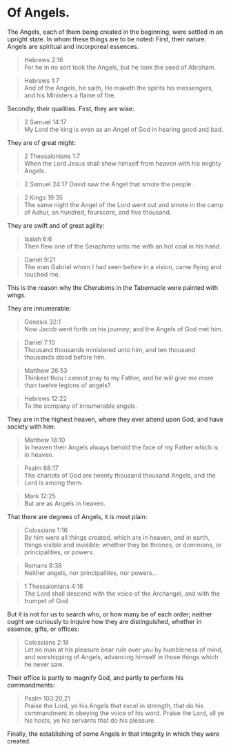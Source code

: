 # Of Angels.

The Angels, each of them being created in the beginning, were settled in an upright state. In whom these things are to be noted: First, their nature. Angels are spiritual and incorporeal essences. 

> Hebrews 2:16  
> For he in no sort took the Angels, but he took the seed of Abraham.

> Hebrews 1:7  
> And of the Angels, he saith, He maketh the spirits his messengers, and his Ministers a flame of fire.

Secondly, their qualities. First, they are wise: 

> 2 Samuel 14:17  
> My Lord the king is even as an Angel of God in hearing good and bad.

They are of great might: 

> 2 Thessalonians 1:7  
> When the Lord Jesus shall shew himself from heaven with his mighty Angels.

> 2 Samuel 24:17 
> David saw the Angel that smote the people.

> 2 Kings 19:35  
> The same night the Angel of the Lord went out and smote in the camp of Ashur, an hundred, fourscore, and five thousand.

They are swift and of great agility: 

> Isaiah 6:6  
> Then flew one of the Seraphims unto me with an hot coal in his hand.

> Daniel 9:21  
> The man Gabriel whom I had seen before in a vision, came flying and touched me.

This is the reason why the Cherubims in the Tabernacle were painted with wings.

They are innumerable: 

> Genesis 32:1  
> Now Jacob went forth on his journey; and the Angels of God met him.

> Daniel 7:10  
> Thousand thousands ministered unto him, and ten thousand thousands stood before him.

> Matthew 26:53  
> Thinkest thou I cannot pray to my Father, and he will give me more than twelve legions of angels?

> Hebrews 12:22  
> To the company of innumerable angels.

They are in the highest heaven, where they ever attend upon God, and have society with him:

> Matthew 18:10  
> In heaven their Angels always behold the face of my Father which is in heaven.

> Psalm 68:17  
> The chariots of God are twenty thousand thousand Angels, and the Lord is among them.

> Mark 12:25  
> But are as Angels in heaven.

That there are degrees of Angels, it is most plain:

> Colossians 1:16  
> By him were all things created, which are in heaven, and in earth, things visible and invisible: whether they be thrones, or dominions, or principalities, or powers.

> Romans 8:38  
> Neither angels, nor principalities, nor powers...

> 1 Thessalonians 4:16  
> The Lord shall descend with the voice of the Archangel, and with the trumpet of God.

But it is not for us to search who, or how many be of each order; neither ought we curiously to inquire how they are distinguished, whether in essence, gifts, or offices:

> Colossians 2:18  
Let no man at his pleasure bear rule over you by humbleness of mind, and worshipping of Angels, advancing himself in those things which he never saw.

Their office is partly to magnify God, and partly to perform his commandments:

> Psalm 103:20,21  
> Praise the Lord, ye his Angels that excel in strength, that do his commandment in obeying the voice of his word. Praise the Lord, all ye his hosts, ye his servants that do his pleasure.

Finally, the establishing of some Angels in that integrity in which they were created.